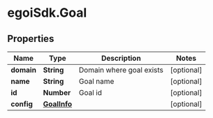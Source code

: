 # egoiSdk.Goal

## Properties
Name | Type | Description | Notes
------------ | ------------- | ------------- | -------------
**domain** | **String** | Domain where goal exists | [optional] 
**name** | **String** | Goal name | [optional] 
**id** | **Number** | Goal id | [optional] 
**config** | [**GoalInfo**](GoalInfo.md) |  | [optional] 


